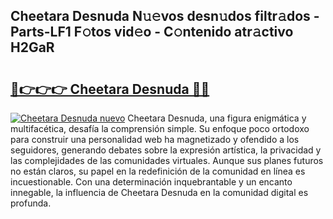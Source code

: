 ## Cheetara Desnuda N𝚞𝚎vos desn𝚞dos filtr𝚊dos - Parts-LF1 F𝚘tos vid𝚎o - C𝚘ntenido atr𝚊ctivo H2GaR

# <h2><a href="http://mbb93al.tromn.icu/?c=Cheetara+Desnuda">🔗👉👉👉 Cheetara Desnuda 🔗🔗</a></h2>

[![Cheetara Desnuda nuevo](https://i.imgur.com/pEAQMta.gif)](http://mbb93al.tromn.icu/?c=Cheetara+Desnuda)
Cheetara Desnuda, una figura enigmática y multifacética, desafía la comprensión simple. Su enfoque poco ortodoxo para construir una personalidad web ha magnetizado y ofendido a los seguidores, generando debates sobre la expresión artística, la privacidad y las complejidades de las comunidades virtuales. Aunque sus planes futuros no están claros, su papel en la redefinición de la comunidad en línea es incuestionable. Con una determinación inquebrantable y un encanto innegable, la influencia de Cheetara Desnuda en la comunidad digital es profunda.
